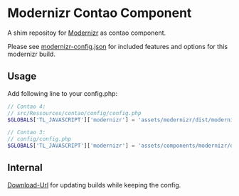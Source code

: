 # Modernizr Contao Component
A shim repositoy for [Modernizr][1] as contao component.

Please see [modernizr-config.json](dist/modernizr-config.json) for included features and options for this modernizr build.

## Usage

Add following line to your config.php:

```php
// Contao 4:
// src/Ressources/contao/config/config.php
$GLOBALS['TL_JAVASCRIPT']['modernizr'] = 'assets/modernizr/dist/modernizr-custom.js|static';

// Contao 3:
// config/config.php
$GLOBALS['TL_JAVASCRIPT']['modernizr'] = 'assets/components/modernizr/dist/modernizr-custom.js|static';
```

## Internal

[Download-Url](https://modernizr.com/download/?-applicationcache-audio-backgroundsize-borderimage-borderradius-boxshadow-canvas-canvastext-cssanimations-csscolumns-cssgradients-csspositionsticky-cssreflections-csstransforms-csstransforms3d-csstransitions-flexbox-fontface-generatedcontent-geolocation-hashchange-history-hsla-indexeddb-inlinesvg-input-inputtypes-localstorage-multiplebgs-opacity-postmessage-rgba-sessionstorage-smil-svg-svgclippaths-textshadow-touchevents-video-webgl-websockets-websqldatabase-webworkers-addtest-domprefixes-hasevent-mq-prefixed-prefixes-setclasses-shiv-testallprops-testprop-teststyles) for updating builds while keeping the config.


[1]: https://modernizr.com